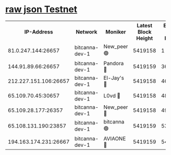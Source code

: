 [raw json Testnet](https://rpc-check.bcat.stavr.tech/bcat/rpc-bcat-result.json)
=


<table><tr><th>IP-Address</th><th>Network</th><th>Moniker</th><th>Latest Block Height</th><th>Earliest Block Height</th><th>Catching Up</th><th>Tx Index</th><th>Voting Power</th><th>Scan Time</th></tr><tr><td>81.0.247.144:26657</td><td>bitcanna-dev-1</td><td>New_peer 🟢</td><td>5419158</td><td>1</td><td>False</td><td>on</td><td>0</td><td>2023-12-08T22:48:18.846949628UTC</td></tr><tr><td>144.91.89.66:26657</td><td>bitcanna-dev-1</td><td>Pandora 🔴</td><td>5419159</td><td>3675711</td><td>False</td><td>on</td><td>2096387</td><td>2023-12-08T22:48:28.789007029UTC</td></tr><tr><td>212.227.151.106:26657</td><td>bitcanna-dev-1</td><td>El-Jay's 🔴</td><td>5419158</td><td>4670391</td><td>False</td><td>on</td><td>2240570</td><td>2023-12-08T22:48:25.683618935UTC</td></tr><tr><td>65.109.70.45:30657</td><td>bitcanna-dev-1</td><td>L0vd 🔴</td><td>5419158</td><td>4828155</td><td>False</td><td>on</td><td>7920</td><td>2023-12-08T22:48:19.173510766UTC</td></tr><tr><td>65.109.28.177:26357</td><td>bitcanna-dev-1</td><td>New_peer 🔴</td><td>5419158</td><td>4952911</td><td>False</td><td>on</td><td>2237067</td><td>2023-12-08T22:48:26.042410599UTC</td></tr><tr><td>65.108.131.190:23857</td><td>bitcanna-dev-1</td><td>bitcanna 🟢</td><td>5419159</td><td>5319159</td><td>False</td><td>off</td><td>0</td><td>2023-12-08T22:48:26.392230575UTC</td></tr><tr><td>194.163.174.231:26667</td><td>bitcanna-dev-1</td><td>AVIAONE 🔴</td><td>5419159</td><td>5404051</td><td>False</td><td>on</td><td>1949865</td><td>2023-12-08T22:48:31.188867637UTC</td></tr></table>
